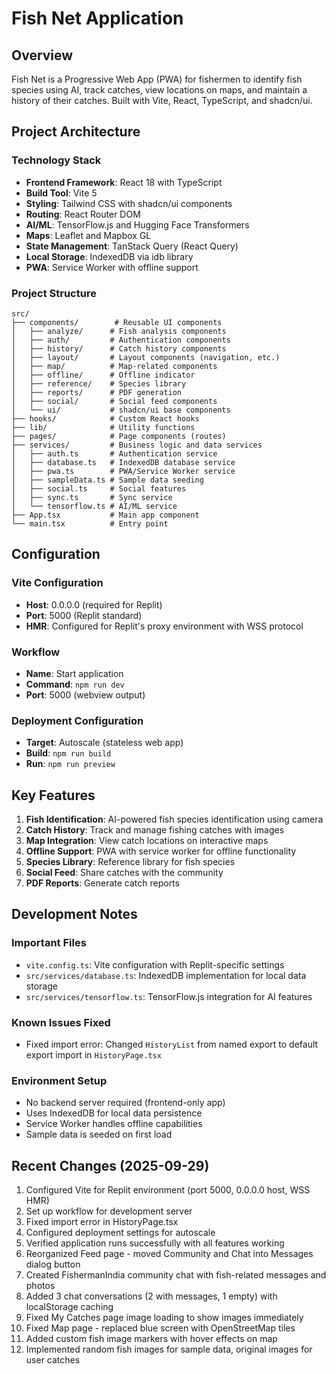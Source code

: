 # Fish Net Application

## Overview
Fish Net is a Progressive Web App (PWA) for fishermen to identify fish species using AI, track catches, view locations on maps, and maintain a history of their catches. Built with Vite, React, TypeScript, and shadcn/ui.

## Project Architecture

### Technology Stack
- **Frontend Framework**: React 18 with TypeScript
- **Build Tool**: Vite 5
- **Styling**: Tailwind CSS with shadcn/ui components
- **Routing**: React Router DOM
- **AI/ML**: TensorFlow.js and Hugging Face Transformers
- **Maps**: Leaflet and Mapbox GL
- **State Management**: TanStack Query (React Query)
- **Local Storage**: IndexedDB via idb library
- **PWA**: Service Worker with offline support

### Project Structure
```
src/
├── components/        # Reusable UI components
│   ├── analyze/      # Fish analysis components
│   ├── auth/         # Authentication components
│   ├── history/      # Catch history components
│   ├── layout/       # Layout components (navigation, etc.)
│   ├── map/          # Map-related components
│   ├── offline/      # Offline indicator
│   ├── reference/    # Species library
│   ├── reports/      # PDF generation
│   ├── social/       # Social feed components
│   └── ui/           # shadcn/ui base components
├── hooks/            # Custom React hooks
├── lib/              # Utility functions
├── pages/            # Page components (routes)
├── services/         # Business logic and data services
│   ├── auth.ts       # Authentication service
│   ├── database.ts   # IndexedDB database service
│   ├── pwa.ts        # PWA/Service Worker service
│   ├── sampleData.ts # Sample data seeding
│   ├── social.ts     # Social features
│   ├── sync.ts       # Sync service
│   └── tensorflow.ts # AI/ML service
├── App.tsx           # Main app component
└── main.tsx          # Entry point
```

## Configuration

### Vite Configuration
- **Host**: 0.0.0.0 (required for Replit)
- **Port**: 5000 (Replit standard)
- **HMR**: Configured for Replit's proxy environment with WSS protocol

### Workflow
- **Name**: Start application
- **Command**: `npm run dev`
- **Port**: 5000 (webview output)

### Deployment Configuration
- **Target**: Autoscale (stateless web app)
- **Build**: `npm run build`
- **Run**: `npm run preview`

## Key Features
1. **Fish Identification**: AI-powered fish species identification using camera
2. **Catch History**: Track and manage fishing catches with images
3. **Map Integration**: View catch locations on interactive maps
4. **Offline Support**: PWA with service worker for offline functionality
5. **Species Library**: Reference library for fish species
6. **Social Feed**: Share catches with the community
7. **PDF Reports**: Generate catch reports

## Development Notes

### Important Files
- `vite.config.ts`: Vite configuration with Replit-specific settings
- `src/services/database.ts`: IndexedDB implementation for local data storage
- `src/services/tensorflow.ts`: TensorFlow.js integration for AI features

### Known Issues Fixed
- Fixed import error: Changed `HistoryList` from named export to default export import in `HistoryPage.tsx`

### Environment Setup
- No backend server required (frontend-only app)
- Uses IndexedDB for local data persistence
- Service Worker handles offline capabilities
- Sample data is seeded on first load

## Recent Changes (2025-09-29)
1. Configured Vite for Replit environment (port 5000, 0.0.0.0 host, WSS HMR)
2. Set up workflow for development server
3. Fixed import error in HistoryPage.tsx
4. Configured deployment settings for autoscale
5. Verified application runs successfully with all features working
6. Reorganized Feed page - moved Community and Chat into Messages dialog button
7. Created FishermanIndia community chat with fish-related messages and photos
8. Added 3 chat conversations (2 with messages, 1 empty) with localStorage caching
9. Fixed My Catches page image loading to show images immediately
10. Fixed Map page - replaced blue screen with OpenStreetMap tiles
11. Added custom fish image markers with hover effects on map
12. Implemented random fish images for sample data, original images for user catches
